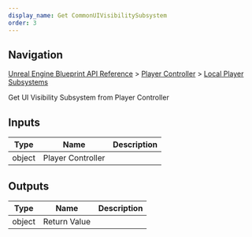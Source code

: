 ```yaml
---
display_name: Get CommonUIVisibilitySubsystem
order: 3
---
```

## Navigation

[Unreal Engine Blueprint API Reference](https://dev.epicgames.com/documentation/en-us/unreal-engine/BlueprintAPI) > [Player Controller](https://dev.epicgames.com/documentation/en-us/unreal-engine/BlueprintAPI/PlayerController) > [Local Player Subsystems](https://dev.epicgames.com/documentation/en-us/unreal-engine/BlueprintAPI/PlayerController/LocalPlayerSubsystems)

Get UI Visibility Subsystem from Player Controller

## Inputs

| Type | Name | Description |
| --- | --- | --- |
| object | Player Controller |  |

## Outputs

| Type | Name | Description |
| --- | --- | --- |
| object | Return Value |  |
